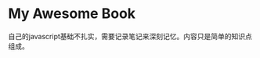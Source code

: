 # My Awesome Book

自己的javascript基础不扎实，需要记录笔记来深刻记忆。内容只是简单的知识点组成。

<!-- ![](/assets/1521099165.png) -->

